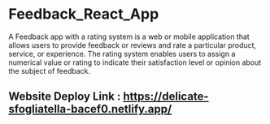 # Feedback_React_App
A Feedback app with a rating system is a web or mobile application that allows users to provide feedback or reviews and rate a particular product, service, or experience. The rating system enables users to assign a numerical value or rating to indicate their satisfaction level or opinion about the subject of feedback.

## Website Deploy Link : https://delicate-sfogliatella-bacef0.netlify.app/
